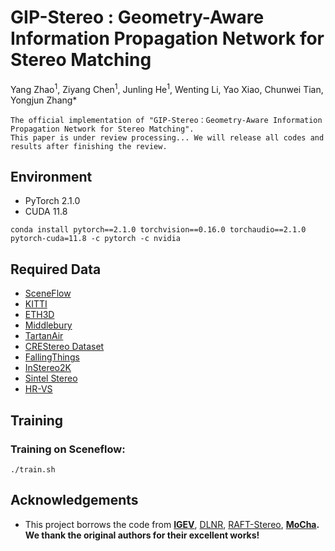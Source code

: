 # GIP-Stereo : Geometry-Aware Information Propagation Network for Stereo Matching


Yang Zhao<sup>1</sup>, Ziyang Chen<sup>1</sup>, Junling He<sup>1</sup>, Wenting Li, Yao Xiao, Chunwei Tian, Yongjun Zhang*


~~~
The official implementation of "GIP-Stereo：Geometry-Aware Information Propagation Network for Stereo Matching".
This paper is under review processing... We will release all codes and results after finishing the review.
~~~

## Environment
* PyTorch 2.1.0
* CUDA 11.8
 ~~~
conda install pytorch==2.1.0 torchvision==0.16.0 torchaudio==2.1.0 pytorch-cuda=11.8 -c pytorch -c nvidia
~~~

## Required Data
* [SceneFlow](https://lmb.informatik.uni-freiburg.de/resources/datasets/SceneFlowDatasets.en.html)
* [KITTI](https://www.cvlibs.net/datasets/kitti/eval_scene_flow.php?benchmark=stereo)
* [ETH3D](https://www.eth3d.net/datasets)
* [Middlebury](https://vision.middlebury.edu/stereo/submit3/)
* [TartanAir](https://github.com/castacks/tartanair_tools)
* [CREStereo Dataset](https://github.com/megvii-research/CREStereo)
* [FallingThings](https://research.nvidia.com/publication/2018-06_falling-things-synthetic-dataset-3d-object-detection-and-pose-estimation)
* [InStereo2K](https://github.com/YuhuaXu/StereoDataset)
* [Sintel Stereo](http://sintel.is.tue.mpg.de/stereo)
* [HR-VS](https://drive.google.com/file/d/1SgEIrH_IQTKJOToUwR1rx4-237sThUqX/view)

## Training 
### Training on Sceneflow:
~~~
./train.sh
~~~



## Acknowledgements
<ul>
<li>This project borrows the code from <strong><a href="https://github.com/gangweiX/IGEV">IGEV</a></strong>, <a href="https://github.com/David-Zhao-1997/High-frequency-Stereo-Matching-Network">DLNR</a>, <a href="https://github.com/princeton-vl/RAFT-Stereo">RAFT-Stereo</a>, <strong><a href="https://github.com/ZYangChen/MoCha-Stereo">MoCha</a>. We thank the original authors for their excellent works!</li>
</ul>
